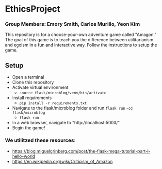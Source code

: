 # EthicsProject
### Group Members: Emory Smith, Carlos Murillo, Yeon Kim
This repository is for a choose-your-own adventure game called "Amagon." 
The goal of this game is to teach you the difference between utilitarianism and egoism in a fun and interactive way. 
Follow the instructions to setup the game. 

## Setup
- Open a terminal 
- Clone this repository 
- Activate virtual environment 
	- `source flask/microblog/venv/bin/activate`
- Install requirements
	- `pip install -r requirements.txt` 
- Navigate to the flask/microblog folder and run `flask run`
	-`cd flask/microblog`
	- `flask run`
- In a web browser, navigate to "http://localhost:5000/" 
-  Begin the game!

### We utilitzed these resources: 
- https://blog.miguelgrinberg.com/post/the-flask-mega-tutorial-part-i-hello-world
-  https://en.wikipedia.org/wiki/Criticism_of_Amazon

